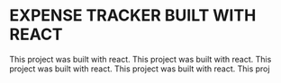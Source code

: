 # EXPENSE TRACKER BUILT WITH REACT

This project was built with react.
This project was built with react.
This project was built with react.
This project was built with react.
This proj

